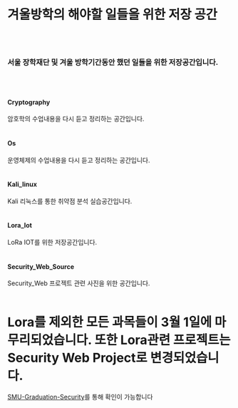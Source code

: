 # 겨울방학의 해야할 일들을 위한 저장 공간
<br></br>
### 서울 장학재단  및 겨울 방학기간동안 했던 일들을 위한 저장공간입니다.
<br></br>
#### Cryptography   
암호학의 수업내용을 다시 듣고 정리하는 공간입니다.
<br></br>
#### Os   
운영체제의 수업내용을 다시 듣고 정리하는 공간입니다.
<br></br>
#### Kali_linux   
Kali 리눅스를 통한 취약점 분석 실습공간입니다.
<br></br>
#### Lora_Iot   
LoRa IOT를 위한 저장공간입니다.
<br></br>
#### Security_Web_Source
Security_Web 프로젝트 관련 사진을 위한 공간입니다.
<br></br>
# Lora를 제외한 모든 과목들이 3월 1일에 마무리되었습니다. 또한 Lora관련 프로젝트는 Security Web Project로 변경되었습니다.
[SMU-Graduation-Security](https://github.com/SMU-Graduation-Security-Project)를 통해 확인이 가능합니다
